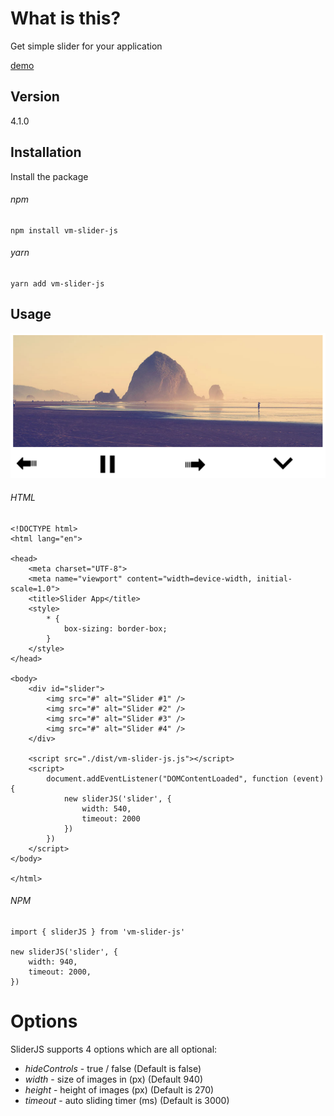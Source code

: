 # What is this?

Get simple slider for your application

[demo](https://esaxco.github.io/slider-javascript/)

## Version
4.1.0

## Installation

Install the package 

###### npm 

```
npm install vm-slider-js
```

###### yarn 

```
yarn add vm-slider-js
```




## Usage

<p align="center">
    <a href="https://github.com/EsaxCO/slider-javascript"><img width="740" src="https://github.com/EsaxCO/slider-javascript/blob/master/example/screenshots/slider.png?sanitize=true" ></a>
</p>


###### HTML
```
<!DOCTYPE html>
<html lang="en">

<head>
    <meta charset="UTF-8">
    <meta name="viewport" content="width=device-width, initial-scale=1.0">
    <title>Slider App</title>
    <style>
        * {
            box-sizing: border-box;
        }
    </style>
</head>

<body>
    <div id="slider">
        <img src="#" alt="Slider #1" />
        <img src="#" alt="Slider #2" />
        <img src="#" alt="Slider #3" />
        <img src="#" alt="Slider #4" />
    </div>

    <script src="./dist/vm-slider-js.js"></script>
    <script>
        document.addEventListener("DOMContentLoaded", function (event) {
            new sliderJS('slider', {
                width: 540,
                timeout: 2000
            })
        })
    </script>
</body>

</html>
```

###### NPM

```
import { sliderJS } from 'vm-slider-js'

new sliderJS('slider', {
    width: 940,
    timeout: 2000,
})
```

# Options

SliderJS supports 4 options which are all optional:

-   _hideControls_ - true / false (Default is false)
-   _width_ - size of images in (px) (Default 940)
-   _height_ - height of images (px) (Default is 270)
-   _timeout_ - auto sliding timer (ms) (Default is 3000)
